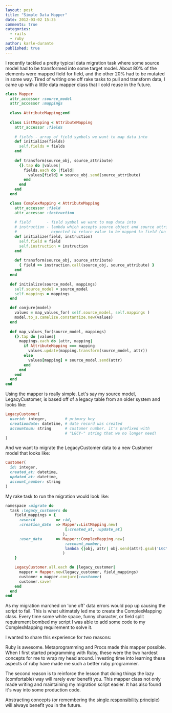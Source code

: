 ```yaml
---
layout: post
title: "Simple Data Mapper"
date: 2012-03-02 15:35
comments: true
categories: 
  - rails
  - ruby
author: karle-durante
published: true
---
```



I recently tackled a pretty typical data migration task where some source model had to be transformed into some target model.  About 80% of the elements were mapped field for field, and the other 20% had to be mutated in some way.  Tired of writing one off rake tasks to pull and transform data, I came up with a little data mapper class that I cold reuse in the future. 

```ruby
class Mapper
  attr_accessor :source_model
  attr_accessor :mappings
  
  class AttributeMapping;end
  
  class ListMapping < AttributeMapping
    attr_accessor :fields
    
    # fields - array of field symbols we want to map data into
    def initialize(fields)
      self.fields = fields
    end
    
    def transform(source_obj, source_attribute)
      {}.tap do |values|
        fields.each do |field|
          values[field] = source_obj.send(source_attribute)
        end
      end
    end
  end

  class ComplexMapping < AttributeMapping
    attr_accessor :field
    attr_accessor :instruction
    
    # field       - field symbol we want to map data into
    # instruction - lambda which accepts source object and source attribute. 
    #               expected to return value to be mapped to field (on target obj)
    def initialize(field, instruction)
      self.field = field
      self.instruction = instruction
    end
    
    def transform(source_obj, source_attribute)
      { field => instruction.call(source_obj, source_attribute) }
    end
  end
  
  def initialize(source_model, mappings)
    self.source_model = source_model
    self.mappings = mappings
  end

  def conjure(model)
    values = map_values_for( self.source_model, self.mappings )
    model.to_s.camelize.constantize.new(values)
  end
  
  def map_values_for(source_model, mappings)
    {}.tap do |values|
      mappings.each do |attr, mapping|
        if AttributeMapping === mapping
          values.update(mapping.transform(source_model, attr))
        else
          values[mapping] = source_model.send(attr)
        end
      end
    end
  end
end
```

Using the mapper is really simple.  Let's say my source model, LegacyCustomer, is based off of a legacy table from an older system and looks like:

```ruby
LegacyCustomer(
  userid: integer,        # primary key
  creationdate: datetime, # date record was created
  accountnum: string      # customer number. it's prefixed with 
                          # "LGCY-" string that we no longer need!
)
```

And we want to migrate the LegacyCustomer data to a new Customer model that looks like:
```ruby
Customer(
  id: integer,
  created_at: datetime, 
  updated_at: datetime, 
  account_number: string
)
```

My rake task to run the migration would look like:
```ruby
namespace :migrate do
  task :legacy_customers do
    field_mappings = {
      :userid         => :id,
      :creation_date  => Mapper::ListMapping.new(
                          [:created_at, :update_at]
                         ),
      :user_data      => Mapper::ComplexMapping.new(
                          :account_number, 
                          lambda {|obj, attr| obj.send(attr).gsub('LGCY-','')}
                         )
    }

    LegacyCustomer.all.each do |legacy_customer|
      mapper = Mapper.new(legacy_customer, field_mappings)
      customer = mapper.conjure(:customer)
      customer.save!
    end
  end
end
```

As my migration marched on 'one off' data errors would pop up causing the script to fail.  This is what ultimately led me to create the ComplexMapping class.  Every time some white space, funny character, or field split requirement bombed my script I was able to add some code to my ComplexMapping requirement to solve it.  

I wanted to share this experience for two reasons:

Ruby is awesome.  Metaprogramming and Procs made this mapper possible.  When I first started programming with Ruby, these were the two hardest concepts for me to wrap my head around.  Investing time into learning these aspects of ruby have made me such a better ruby programmer.

The second reason is to reinforce the lesson that doing things the lazy (comfortable) way will rarely ever benefit you.  This mapper class not only made writing and maintaining my migration script easier.  It has also found it's way into some production code. 

Abstracting concepts (or remembering the [single responsibility principle](http://en.wikipedia.org/wiki/Single_responsibility_principle)) will always benefit you in the future.  
